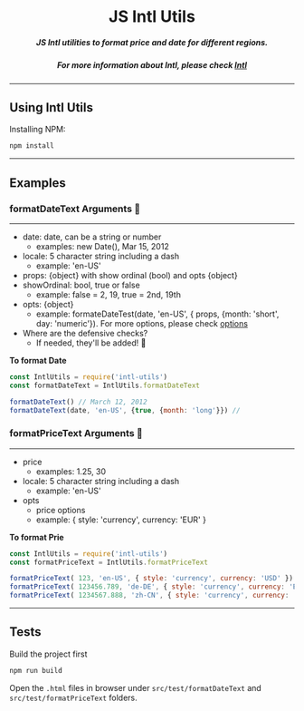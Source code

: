 <h1 align="center">JS Intl Utils</h1>
<h5 align="center">JS Intl utilities to format price and date for different regions.</h5>
<h5 align="center">For more information about Intl, please check <a href="https://developer.mozilla.org/en-US/docs/Web/JavaScript/Reference/Global_Objects/Intl">Intl</a></h5>


---

<h2 id="usage">Using Intl Utils</h2>

Installing NPM:

```bash
npm install
```
---

<h2 id="examples">Examples</h2>

### formatDateText Arguments 🔬
  ----
  - date: date, can be a string or number
    - examples: new Date(), Mar 15, 2012
  - locale: 5 character string including a dash
    - example: 'en-US'
  - props: {object} with show ordinal (bool) and opts {object}
  - showOrdinal: bool, true or false
    - example: false = 2, 19, true = 2nd, 19th
  - opts: {object}
    - example: formateDateTest(date, 'en-US', { props, {month: 'short', day: 'numeric'}). For more options, please check <a href="https://developer.mozilla.org/en-US/docs/Web/JavaScript/Reference/Global_Objects/DateTimeFormat">options</a>
  - Where are the defensive checks?
    - If needed, they'll be added! 🤞

**To format Date**
```javascript
const IntlUtils = require('intl-utils')
const formatDateText = IntlUtils.formatDateText

formatDateText() // March 12, 2012
formatDateText(date, 'en-US', {true, {month: 'long'}}) // 

```
### formatPriceText Arguments 🔬
----
  - price
    - examples: 1.25, 30
  - locale: 5 character string including a dash
    - example: 'en-US'
  - opts
    - price options
    - example: { style: 'currency', currency: 'EUR' }

**To format Prie**
```javascript
const IntlUtils = require('intl-utils')
const formatPriceText = IntlUtils.formatPriceText

formatPriceText( 123, 'en-US', { style: 'currency', currency: 'USD' }) // $123
formatPriceText( 123456.789, 'de-DE', { style: 'currency', currency: 'EUR' } ) // 123.456,79 €
formatPriceText( 1234567.888, 'zh-CN', { style: 'currency', currency: 'CNY' }) // ￥1,234,567.89

```
---

<h2 id="tests">Tests</h2>

Build the project first

```bash
npm run build
```

Open the `.html` files in browser under `src/test/formatDateText` and `src/test/formatPriceText` folders.


